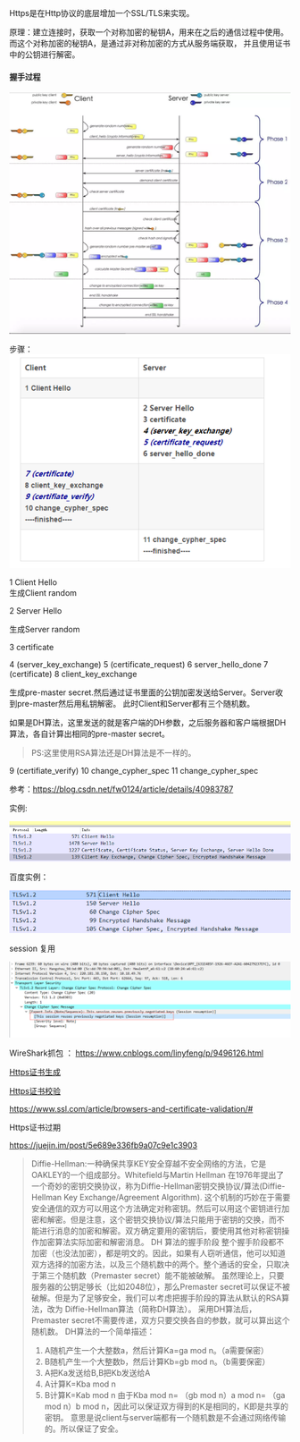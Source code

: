 
Https是在Http协议的底层增加一个SSL/TLS来实现。

原理：建立连接时，获取一个对称加密的秘钥A，用来在之后的通信过程中使用。而这个对称加密的秘钥A，是通过非对称加密的方式从服务端获取，
并且使用证书中的公钥进行解密。

#### 握手过程

![](img/https_handshake.webp)


步骤：
![](img/ssl_handshake.png)

1 Client Hello	
生成Client random

2 Server Hello

生成Server random

3 certificate

4 (server_key_exchange)
5 (certificate_request)
6 server_hello_done
7 (certificate)
8 client_key_exchange

生成pre-master secret.然后通过证书里面的公钥加密发送给Server。Server收到pre-master然后用私钥解密。
此时Client和Server都有三个随机数。

如果是DH算法，这里发送的就是客户端的DH参数，之后服务器和客户端根据DH算法，各自计算出相同的pre-master secret。

>PS:这里使用RSA算法还是DH算法是不一样的。

9 (certifiate_verify)
10 change_cypher_spec
11 change_cypher_spec

参考：https://blog.csdn.net/fw0124/article/details/40983787

实例:

![](img/tls抓包.png)

百度实例：

![](img/baidu_handshake.png)

session 复用

![](img/baidu_session复用.png)

WireShark抓包 ： https://www.cnblogs.com/linyfeng/p/9496126.html

[Https证书生成](自签名证书生成.md)

[Https证书校验](证书校验过程.md)
 
https://www.ssl.com/article/browsers-and-certificate-validation/#

Https证书过期

https://juejin.im/post/5e689e336fb9a07c9e1c3903



>Diffie-Hellman:一种确保共享KEY安全穿越不安全网络的方法，它是OAKLEY的一个组成部分。Whitefield与Martin Hellman
>在1976年提出了一个奇妙的密钥交换协议，称为Diffie-Hellman密钥交换协议/算法(Diffie-Hellman Key Exchange/Agreement Algorithm).
>这个机制的巧妙在于需要安全通信的双方可以用这个方法确定对称密钥。然后可以用这个密钥进行加密和解密。但是注意，这个密钥交换协议/算法只能用于密钥的交换，而不能进行消息的加密和解密。双方确定要用的密钥后，要使用其他对称密钥操作加密算法实际加密和解密消息。
 DH 算法的握手阶段 
 整个握手阶段都不加密（也没法加密），都是明文的。因此，如果有人窃听通信，他可以知道双方选择的加密方法，以及三个随机数中的两个。整个通话的安全，只取决于第三个随机数（Premaster secret）能不能被破解。 
 虽然理论上，只要服务器的公钥足够长（比如2048位），那么Premaster secret可以保证不被破解。但是为了足够安全，我们可以考虑把握手阶段的算法从默认的RSA算法，改为 Diffie-Hellman算法（简称DH算法）。 
 采用DH算法后，Premaster secret不需要传递，双方只要交换各自的参数，就可以算出这个随机数。
 DH算法的一个简单描述： 
> 1) A随机产生一个大整数a，然后计算Ka=ga mod n。（a需要保密） 
> 2) B随机产生一个大整数b，然后计算Kb=gb mod n。（b需要保密） 
> 3) A把Ka发送给B,B把Kb发送给A 
> 4) A计算K=Kba mod n 
> 5) B计算K=Kab mod n 
 由于Kba mod n= （gb mod n）a mod n= （ga mod n）b mod n，因此可以保证双方得到的K是相同的，K即是共享的密钥。 
 意思是说client与server端都有一个随机数是不会通过网络传输的。所以保证了安全。 




